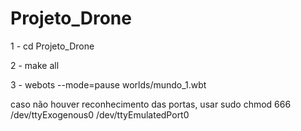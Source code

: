 # Projeto_Drone

1 - cd Projeto_Drone

2 - make all

3 - webots --mode=pause worlds/mundo_1.wbt 

caso não houver reconhecimento das portas, usar sudo chmod 666 /dev/ttyExogenous0 /dev/ttyEmulatedPort0
